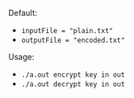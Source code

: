 Default:
  * ``inputFile = "plain.txt"``
  * ``outputFile = "encoded.txt"``

Usage:
  * ``./a.out encrypt key in out``
  * ``./a.out decrypt key in out``

